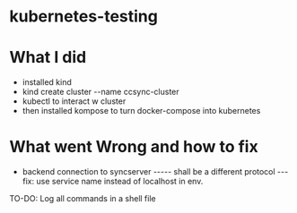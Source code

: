 # kubernetes-testing

# What I did
- installed kind
- kind create cluster --name ccsync-cluster
- kubectl to interact w cluster
- then installed kompose to turn docker-compose into kubernetes

# What went Wrong and how to fix
- backend connection to syncserver ----- shall be a different protocol --- fix: use service name instead of localhost in env.

TO-DO:
Log all commands in a shell file
